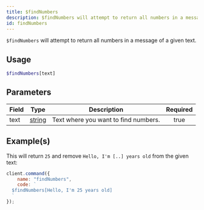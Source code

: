 ```yaml
---
title: $findNumbers
description: $findNumbers will attempt to return all numbers in a message of a given text.
id: findNumbers
---
```


`$findNumbers` will attempt to return all numbers in a message of a given text.

## Usage

```php
$findNumbers[text]
```

## Parameters

| Field | Type                                                                                              | Description                          | Required |
| ----- | ------------------------------------------------------------------------------------------------- | ------------------------------------ | :------: |
| text  | [string](https://developer.mozilla.org/en-US/docs/Web/JavaScript/Reference/Global_Objects/String) | Text where you want to find numbers. |   true   |

## Example(s)

This will return `25` and remove `Hello, I'm [..] years old` from the given text:

```javascript
client.command({
    name: "findNumbers",
    code: `
  $findNumbers[Hello, I'm 25 years old]
  `
});
```
